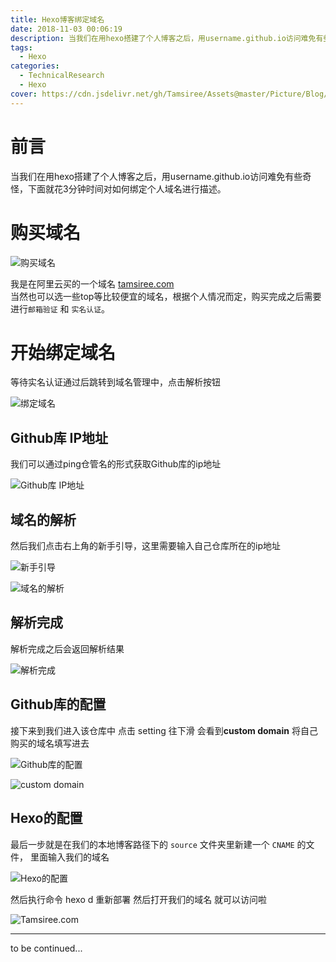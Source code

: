```yaml
---
title: Hexo博客绑定域名
date: 2018-11-03 00:06:19
description: 当我们在用hexo搭建了个人博客之后，用username.github.io访问难免有些奇怪，下面就花3分钟时间对如何绑定个人域名进行描述。
tags:
  - Hexo
categories:
  - TechnicalResearch
  - Hexo
cover: https://cdn.jsdelivr.net/gh/Tamsiree/Assets@master/Picture/Blog/Cover/3970baedd9aeb7e51ba12711ebd08e3d.jpg
---
```


# 前言
当我们在用hexo搭建了个人博客之后，用username.github.io访问难免有些奇怪，下面就花3分钟时间对如何绑定个人域名进行描述。

# 购买域名

![购买域名](https://cdn.jsdelivr.net/gh/Tamsiree/Assets@master/Picture/Blog/hexo_domain0.png)

我是在阿里云买的一个域名 [tamsiree.com](https://tamsiree.com)  
当然也可以选一些top等比较便宜的域名，根据个人情况而定，购买完成之后需要进行`邮箱验证` 和 `实名认证`。

# 开始绑定域名

等待实名认证通过后跳转到域名管理中，点击解析按钮

![绑定域名](https://cdn.jsdelivr.net/gh/Tamsiree/Assets@master/Picture/Blog/hexo_domain1.png)


## Github库 IP地址
我们可以通过ping仓管名的形式获取Github库的ip地址

![Github库 IP地址](https://cdn.jsdelivr.net/gh/Tamsiree/Assets@master/Picture/Blog/hexo_domain4.png)

## 域名的解析
然后我们点击右上角的新手引导，这里需要输入自己仓库所在的ip地址

![新手引导](https://cdn.jsdelivr.net/gh/Tamsiree/Assets@master/Picture/Blog/hexo_domain2.png)

![域名的解析](https://cdn.jsdelivr.net/gh/Tamsiree/Assets@master/Picture/Blog/hexo_domain3.png)

## 解析完成
解析完成之后会返回解析结果

![解析完成](https://cdn.jsdelivr.net/gh/Tamsiree/Assets@master/Picture/Blog/hexo_domain5.png)

## Github库的配置

接下来到我们进入该仓库中 点击 setting 往下滑 会看到**custom domain** 将自己购买的域名填写进去

![Github库的配置](https://cdn.jsdelivr.net/gh/Tamsiree/Assets@master/Picture/Blog/hexo_domain6.png)  

![custom domain](https://cdn.jsdelivr.net/gh/Tamsiree/Assets@master/Picture/Blog/hexo_domain7.png)

## Hexo的配置
最后一步就是在我们的本地博客路径下的 `source` 文件夹里新建一个 `CNAME` 的文件， 里面输入我们的域名

![Hexo的配置](https://cdn.jsdelivr.net/gh/Tamsiree/Assets@master/Picture/Blog/hexo_domain8.png)

然后执行命令 hexo d 重新部署 然后打开我们的域名 就可以访问啦

![Tamsiree.com](https://cdn.jsdelivr.net/gh/Tamsiree/Assets@master/Picture/Blog/hexo_domain9.png)


---
to be continued...